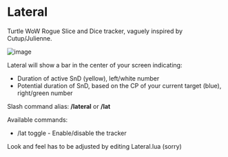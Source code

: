 # Lateral
Turtle WoW Rogue Slice and Dice tracker, vaguely inspired by Cutup/Julienne.

![image](https://github.com/user-attachments/assets/3abe1311-2052-43fe-a427-f0b27512f0ac)

Lateral will show a bar in the center of your screen indicating:
* Duration of active SnD (yellow), left/white number
* Potential duration of SnD, based on the CP of your current target (blue), right/green number

Slash command alias:
**/lateral** or **/lat**

Available commands:
* /lat toggle - Enable/disable the tracker

Look and feel has to be adjusted by editing Lateral.lua (sorry)
